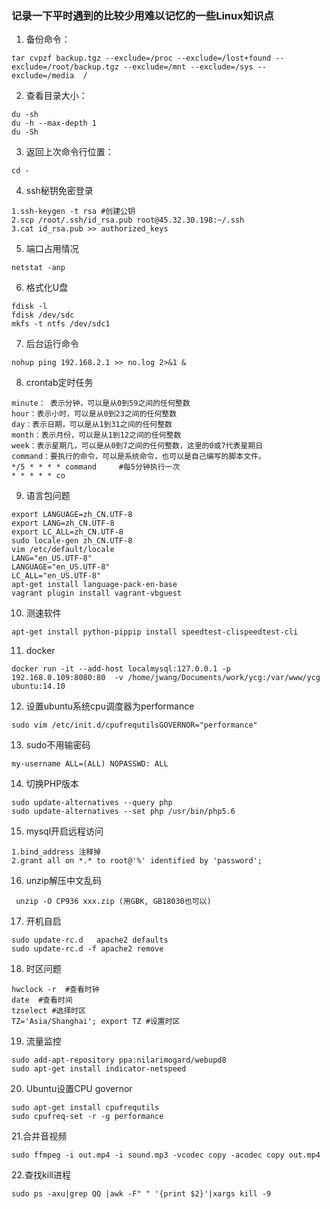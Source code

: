 ### 记录一下平时遇到的比较少用难以记忆的一些Linux知识点
1. 备份命令：
```
tar cvpzf backup.tgz --exclude=/proc --exclude=/lost+found --exclude=/root/backup.tgz --exclude=/mnt --exclude=/sys --exclude=/media  / 
```

2. 查看目录大小：
```
du -sh
du -h --max-depth 1
du -Sh 
```

3. 返回上次命令行位置：
```
cd -
```

4. ssh秘钥免密登录
```
1.ssh-keygen -t rsa #创建公钥
2.scp /root/.ssh/id_rsa.pub root@45.32.30.198:~/.ssh
3.cat id_rsa.pub >> authorized_keys
```

5. 端口占用情况
```
netstat -anp
```

6. 格式化U盘
```
fdisk -l
fdisk /dev/sdc
mkfs -t ntfs /dev/sdc1
```

7. 后台运行命令
```
nohup ping 192.168.2.1 >> no.log 2>&1 &
```

8. crontab定时任务
```
minute： 表示分钟，可以是从0到59之间的任何整数
hour：表示小时，可以是从0到23之间的任何整数
day：表示日期，可以是从1到31之间的任何整数
month：表示月份，可以是从1到12之间的任何整数
week：表示星期几，可以是从0到7之间的任何整数，这里的0或7代表星期日
command：要执行的命令，可以是系统命令，也可以是自己编写的脚本文件。
*/5 * * * * command     #每5分钟执行一次
* * * * * co
```
9. 语言包问题
```
export LANGUAGE=zh_CN.UTF-8
export LANG=zh_CN.UTF-8
export LC_ALL=zh_CN.UTF-8
sudo locale-gen zh_CN.UTF-8
vim /etc/default/locale
LANG="en_US.UTF-8"
LANGUAGE="en_US.UTF-8"
LC_ALL="en_US.UTF-8"
apt-get install language-pack-en-base  
vagrant plugin install vagrant-vbguest
```

10. 测速软件
```
apt-get install python-pippip install speedtest-clispeedtest-cli
```
11. docker
```
docker run -it --add-host localmysql:127.0.0.1 -p 192.168.0.109:8080:80  -v /home/jwang/Documents/work/ycg:/var/www/ycg ubuntu:14.10
```

12. 设置ubuntu系统cpu调度器为performance
```
sudo vim /etc/init.d/cpufrequtilsGOVERNOR="performance"
```

13. sudo不用输密码
```
my-username ALL=(ALL) NOPASSWD: ALL
```
14. 切换PHP版本
```
sudo update-alternatives --query php
sudo update-alternatives --set php /usr/bin/php5.6
```

15. mysql开启远程访问
```
1.bind_address 注释掉
2.grant all on *.* to root@'%' identified by 'password';
```

16. unzip解压中文乱码
```
 unzip -O CP936 xxx.zip (用GBK, GB18030也可以)
```

17. 开机自启 
```
sudo update-rc.d   apache2 defaults 
sudo update-rc.d -f apache2 remove
```
18. 时区问题
```
hwclock -r  #查看时钟
date  #查看时间
tzselect #选择时区
TZ='Asia/Shanghai'; export TZ #设置时区
```
19. 流量监控
```
sudo add-apt-repository ppa:nilarimogard/webupd8
sudo apt-get install indicator-netspeed
```
20. Ubuntu设置CPU governor
```
sudo apt-get install cpufrequtils
sudo cpufreq-set -r -g performance
``` 
21.合并音视频
```
sudo ffmpeg -i out.mp4 -i sound.mp3 -vcodec copy -acodec copy out.mp4
```
22.查找kill进程
```
sudo ps -axu|grep QQ |awk -F" " '{print $2}'|xargs kill -9
```